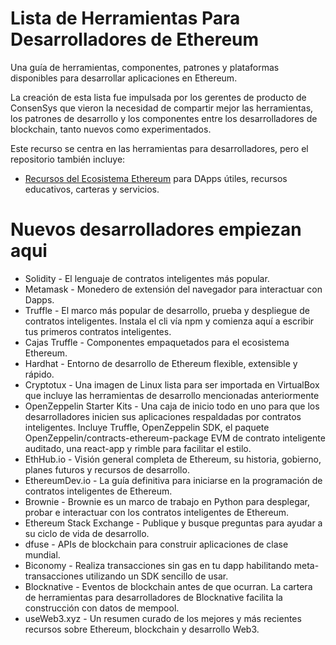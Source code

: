 # Lista de Herramientas Para Desarrolladores de Ethereum
Una guía de herramientas, componentes, patrones y plataformas disponibles para desarrollar aplicaciones en Ethereum.

La creación de esta lista fue impulsada por los gerentes de producto de ConsenSys que vieron la necesidad de compartir mejor las herramientas, los patrones de desarrollo y los componentes entre los desarrolladores de blockchain, tanto nuevos como experimentados.

Este recurso se centra en las herramientas para desarrolladores, pero el repositorio también incluye:
-  <a href="https://github.com/ConsenSys/ethereum-developer-tools-list/blob/master/EcosystemResources.md" class="ecosystem-resources" target="_blank" alt="ecosystem-resources">Recursos del Ecosistema Ethereum</a> para DApps útiles, recursos educativos, carteras y servicios.

# Nuevos desarrolladores empiezan aqui

- Solidity - El lenguaje de contratos inteligentes más popular.
- Metamask - Monedero de extensión del navegador para interactuar con Dapps.
- Truffle - El marco más popular de desarrollo, prueba y despliegue de contratos inteligentes. Instala el cli vía npm y comienza aquí a escribir tus primeros contratos inteligentes.
- Cajas Truffle - Componentes empaquetados para el ecosistema Ethereum.
- Hardhat - Entorno de desarrollo de Ethereum flexible, extensible y rápido.
- Cryptotux - Una imagen de Linux lista para ser importada en VirtualBox que incluye las herramientas de desarrollo mencionadas anteriormente
- OpenZeppelin Starter Kits - Una caja de inicio todo en uno para que los desarrolladores inicien sus aplicaciones respaldadas por contratos inteligentes. Incluye Truffle, OpenZeppelin SDK, el paquete OpenZeppelin/contracts-ethereum-package EVM de contrato inteligente auditado, una react-app y rimble para facilitar el estilo.
- EthHub.io - Visión general completa de Ethereum, su historia, gobierno, planes futuros y recursos de desarrollo.
- EthereumDev.io - La guía definitiva para iniciarse en la programación de contratos inteligentes de Ethereum.
- Brownie - Brownie es un marco de trabajo en Python para desplegar, probar e interactuar con los contratos inteligentes de Ethereum.
- Ethereum Stack Exchange - Publique y busque preguntas para ayudar a su ciclo de vida de desarrollo.
- dfuse - APIs de blockchain para construir aplicaciones de clase mundial.
- Biconomy - Realiza transacciones sin gas en tu dapp habilitando meta-transacciones utilizando un SDK sencillo de usar.
- Blocknative - Eventos de blockchain antes de que ocurran. La cartera de herramientas para desarrolladores de Blocknative facilita la construcción con datos de mempool.
- useWeb3.xyz - Un resumen curado de los mejores y más recientes recursos sobre Ethereum, blockchain y desarrollo Web3.
